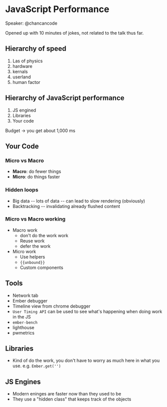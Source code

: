 # JavaScript Performance

Speaker: @chancancode

Opened up with 10 minutes of jokes, not related to the talk thus far.

## Hierarchy of speed

1. Las of physics
1. hardware
1. kernals
1. userland
1. human factor


## Hierarchy of JavaScript performance

1. JS engined
1. Libraries
1. Your code

 Budget -> you get about 1,000 ms

## Your Code

### Micro vs Macro

* **Macro**: do fewer things
* **Micro**: do things faster

### Hidden loops

* Big data -- lots of data -- can lead to slow rendering (obviously)
* Backtracking -- invalidating already flushed content

### Micro vs Macro working

* Macro work
  * don't do the work work
  * Reuse work
  * defer the work
* Micro work
  * Use helpers
  * `{{unbound}}`
  * Custom components

## Tools

* Network tab
* Ember debugger
* Timeline view from chrome debugger
* `User Timing API` can be used to see what's happening when doing work in the JS
* `ember-bench`
* lighthouse
* pwmetrics

## Libraries

* Kind of do the work, you don't have to worry as much here in what you use. e.g. `Ember.get('')`

## JS Engines

* Modern eninges are faster now than they used to be
* They use a "hidden class" that keeps track of the objects
